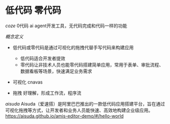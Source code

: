 # 低代码 零代码

*coze*
0代码 ai agent开发工具，无代码完成和代码一样的功能

*概念定义*
- 低代码或零代码是通过可视化的拖拽代替手写代码来构建应用
  - 低代码适合开发者提效
  - 零代码让非技术人员也能零代码搭建简单应用，常用于表单、审批流程、数据看板等场景，快速满足业务需求

- 可视化 cnavas
- 拖拽 好理解，形成工作流，程序流

*aisuda*
Aisuda（爱速搭）是阿里巴巴推出的一款低代码应用搭建平台，旨在通过可视化拖拽等方式，让开发者和业务人员能快速、高效地构建企业级应用。
https://aisuda.github.io/amis-editor-demo/#/hello-world